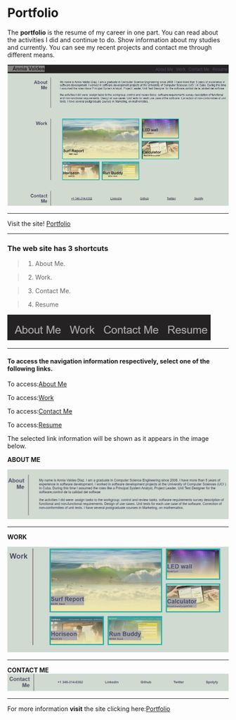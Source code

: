 
# Portfolio

The **portfolio** is the resume of my career in one part. You can read about the activities I did and continue to do. Show information about my studies and currently. You can see my recent projects and contact me through different means.




 ![Homepage](/assets/images/web-site.jpg)
 _____________________________________________________________________
 Visit the site! [Portfolio](https://anniavd.github.io/Portfolio//)

____________________________
### The web site has  3 shortcuts

> 1. About Me. 
 
> 2. Work.

> 3. Contact Me.

> 4. Resume



 ![Image with the link of the site navigation](/assets/images/navegation.jpg)
 ______________________________________________________________
#### To access the navigation information respectively, select one of the following links.

To access:[About Me](https://anniavd.github.io/Portfolio/#about-me)

To access:[Work](https://anniavd.github.io/Portfolio/#work)

To access:[Contact Me](https://anniavd.github.io/Portfolio/#contact-me)

To access:[Resume](https://anniavd.github.io/Portfolio/#resume)


The selected link information will be shown as it appears in the image below.

   **ABOUT ME**

![1 images with their respective information of each link of the site navigation](/assets/images/section-about.jpg)
______________________________________________________________________________

**WORK**

![1 images with their respective information of each link of the site navigation](/assets/images/section-work1.jpg)

___________________________________________________________________________________

**CONTACT ME**
![1 images with their respective information of each link of the site navigation](/assets/images/section-contact.jpg)

__________________________________________________________________________________

For more information **visit** the site clicking here:[Portfolio](https://anniavd.github.io/Portfolio/)
